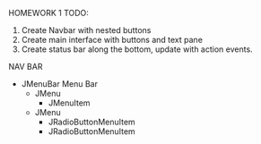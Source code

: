 HOMEWORK 1 TODO:

1. Create Navbar with nested buttons
2. Create main interface with buttons and text pane
3. Create status bar along the bottom, update with action events.

NAV BAR
* JMenuBar Menu Bar
  * JMenu
    * JMenuItem
  * JMenu
    * JRadioButtonMenuItem
    * JRadioButtonMenuItem

